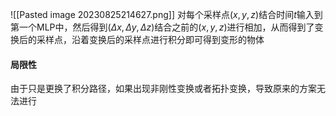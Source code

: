 ![[Pasted image 20230825214627.png]]
对每个采样点$(x,y,z)$结合时间$t$输入到第一个MLP中，然后得到$(\Delta x, \Delta y, \Delta z)$结合之前的$(x,y,z)$进行相加，从而得到了变换后的采样点，沿着变换后的采样点进行积分即可得到变形的物体

#### 局限性
由于只是更换了积分路径，如果出现非刚性变换或者拓扑变换，导致原来的方案无法进行

##












